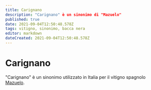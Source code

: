 ```yaml
---
title: Carignano
description: "Carignano" è un sinonimo di "Mazuelo"
published: true
date: 2021-09-04T12:50:48.578Z
tags: vitigno, sinonimo, bacca nera
editor: markdown
dateCreated: 2021-09-04T12:50:48.578Z
---
```


# Carignano
"Carignano" è un sinonimo utilizzato in Italia per il vitigno spagnolo [Mazuelo](/vitigni/bacca-nera/mazuelo).